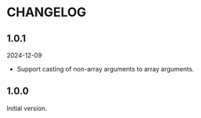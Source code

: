 # CHANGELOG

## 1.0.1

2024-12-09

- Support casting of non-array arguments to array arguments.

## 1.0.0

Initial version.

